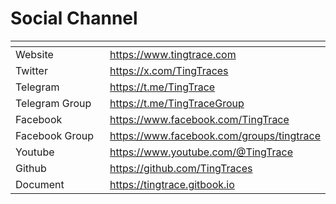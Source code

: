 # Social Channel

<table data-header-hidden><thead><tr><th width="206"></th><th></th></tr></thead><tbody><tr><td>Website</td><td><a href="https://www.tingtrace.com/">https://www.tingtrace.com</a></td></tr><tr><td>Twitter</td><td><a href="https://x.com/TingTraces">https://x.com/TingTraces</a></td></tr><tr><td>Telegram</td><td><a href="https://t.me/TingTrace">https://t.me/TingTrace</a></td></tr><tr><td>Telegram Group</td><td><a href="https://t.me/TingTraceGroup">https://t.me/TingTraceGroup</a></td></tr><tr><td>Facebook</td><td><a href="https://www.facebook.com/TingTrace">https://www.facebook.com/TingTrace</a></td></tr><tr><td>Facebook Group</td><td><a href="https://www.facebook.com/groups/tingtrace">https://www.facebook.com/groups/tingtrace</a></td></tr><tr><td>Youtube</td><td><a href="https://www.youtube.com/@TingTrace">https://www.youtube.com/@TingTrace</a></td></tr><tr><td>Github</td><td><a href="https://github.com/TingTraces">https://github.com/TingTraces</a></td></tr><tr><td>Document</td><td><a href="https://tingtrace.gitbook.io">https://tingtrace.gitbook.io</a></td></tr></tbody></table>
